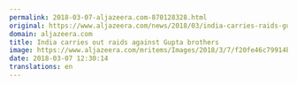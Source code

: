```yaml
---
permalink: 2018-03-07-aljazeera.com-870128328.html
original: https://www.aljazeera.com/news/2018/03/india-carries-raids-gupta-brothers-180307110513378.html
domain: aljazeera.com
title: India carries out raids against Gupta brothers
image: https://www.aljazeera.com/mritems/Images/2018/3/7/f20fe46c79914b21946a099254cb41c4_18.jpg
date: 2018-03-07 12:30:14
translations: en
---
```


